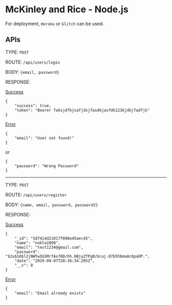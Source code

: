 # McKinley and Rice - Node.js

For deployment, `Heroku` or `Glitch` can be used.

## APIs

TYPE: `POST`

ROUTE: `/api/users/login`

BODY: `{email, password}`

RESPONSE:

<u>Success</u>

```
{
    "success": true,
    "token": "Bearer faksjdfkjsafjdsjfasdkjasfdk123kjdkjfadfjk"
}
```

<u>Error</u>

```
{
    "email": "User not found!"
}
```

or

```
{
    "password": "Wrong Password"
}
```

<hr>

TYPE: `POST`

ROUTE: `/api/users/register`

BODY: `{name, email, password, password2}`

RESPONSE:

<u>Success</u>

```
{
    "_id": "5d7414d21017f008e45aec45",
    "name": "noble2809",
    "email": "test1234@gmail.com",
    "password": "$2a$10$l2jNWTwIGSMrfAx70D/hh.6BjyZfPgB/bcuj.07b5hbmaAc8paOP.",
    "date": "2019-09-07T20:36:34.205Z",
    "__v": 0
}
```

<u>Error</u>

```
{
    "email": "Email already exists"
}
```
